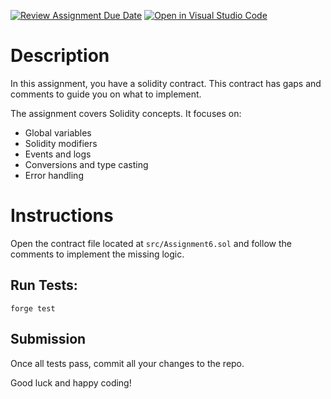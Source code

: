 [![Review Assignment Due Date](https://classroom.github.com/assets/deadline-readme-button-22041afd0340ce965d47ae6ef1cefeee28c7c493a6346c4f15d667ab976d596c.svg)](https://classroom.github.com/a/qGwB8rZX)
[![Open in Visual Studio Code](https://classroom.github.com/assets/open-in-vscode-2e0aaae1b6195c2367325f4f02e2d04e9abb55f0b24a779b69b11b9e10269abc.svg)](https://classroom.github.com/online_ide?assignment_repo_id=18561807&assignment_repo_type=AssignmentRepo)

# Description

In this assignment, you have a solidity contract. This contract has gaps and comments to guide you on what to implement.


The assignment covers Solidity concepts. It focuses on:
- Global variables
- Solidity modifiers
- Events and logs
- Conversions and type casting
- Error handling


# Instructions

Open the contract file located at `src/Assignment6.sol` and follow the comments to implement the missing logic.

## Run Tests:

`forge test`

## Submission

Once all tests pass, commit all your changes to the repo.

Good luck and happy coding!

